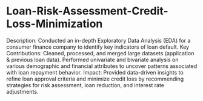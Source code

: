 # Loan-Risk-Assessment-Credit-Loss-Minimization
Description: Conducted an in-depth Exploratory Data Analysis (EDA) for a consumer finance company to identify key indicators of loan default.
Key Contributions: Cleaned, processed, and merged large datasets (application & previous loan data). Performed univariate and bivariate analysis on various demographic and financial attributes to uncover patterns associated with loan repayment behavior.
Impact: Provided data-driven insights to refine loan approval criteria and minimize credit loss by recommending strategies for risk assessment, loan reduction, and interest rate adjustments.
